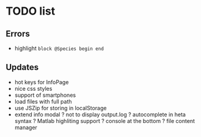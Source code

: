 # TODO list

## Errors

- highlight `block @Species begin end`

## Updates

- hot keys for InfoPage
- nice css styles
- support of smartphones
- load files with full path
- use JSZip for storing in localStorage
- extend info modal
? not to display output.log
? autocomplete in heta syntax
? Matlab highliting support
? console at the bottom
? file content manager
